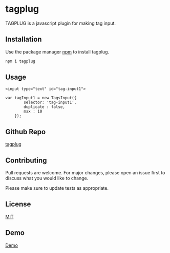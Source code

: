 # tagplug

TAGPLUG is a javascript plugin for making tag input.

## Installation

Use the package manager [npm](https://nodejs.org/en/) to install tagplug.

```bash
npm i tagplug
```

## Usage

```in your html file
<input type="text" id="tag-input1">
```

```in your html file js section
var tagInput1 = new TagsInput({
        selector: 'tag-input1',
        duplicate : false,
        max : 10
    });
```
## Github Repo
[tagplug](https://github.com/rintosarkar/tagplug) 

## Contributing
Pull requests are welcome. For major changes, please open an issue first to discuss what you would like to change.

Please make sure to update tests as appropriate.

## License
[MIT](https://choosealicense.com/licenses/mit/)

## Demo
[Demo](https://codepen.io/rinto/pen/gNxNGJ)
